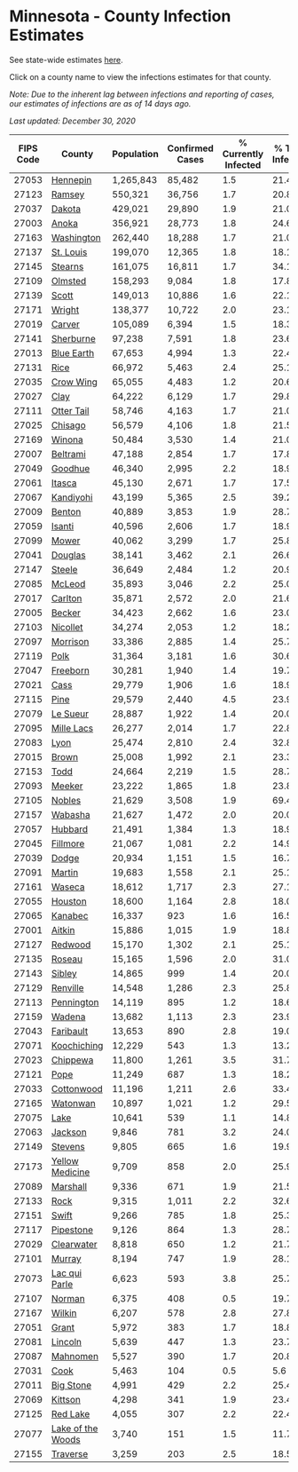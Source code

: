 # Minnesota - County Infection Estimates

See state-wide estimates [here](/infections/us-mn).

Click on a county name to view the infections estimates for that county.

*Note: Due to the inherent lag between infections and reporting of cases, our estimates of infections are as of 14 days ago.*

*Last updated: December 30, 2020*

|   FIPS Code |                                 County |   Population |   Confirmed Cases |   % Currently Infected |   % Total Infected |
|-------------|----------------------------------------|--------------|-------------------|------------------------|--------------------|
|       27053 |                   [Hennepin](hennepin) |    1,265,843 |            85,482 |                    1.5 |               21.4 |
|       27123 |                       [Ramsey](ramsey) |      550,321 |            36,756 |                    1.7 |               20.8 |
|       27037 |                       [Dakota](dakota) |      429,021 |            29,890 |                    1.9 |               21.0 |
|       27003 |                         [Anoka](anoka) |      356,921 |            28,773 |                    1.8 |               24.6 |
|       27163 |               [Washington](washington) |      262,440 |            18,288 |                    1.7 |               21.0 |
|       27137 |                 [St. Louis](st.-louis) |      199,070 |            12,365 |                    1.8 |               18.1 |
|       27145 |                     [Stearns](stearns) |      161,075 |            16,811 |                    1.7 |               34.1 |
|       27109 |                     [Olmsted](olmsted) |      158,293 |             9,084 |                    1.8 |               17.8 |
|       27139 |                         [Scott](scott) |      149,013 |            10,886 |                    1.6 |               22.1 |
|       27171 |                       [Wright](wright) |      138,377 |            10,722 |                    2.0 |               23.1 |
|       27019 |                       [Carver](carver) |      105,089 |             6,394 |                    1.5 |               18.3 |
|       27141 |                 [Sherburne](sherburne) |       97,238 |             7,591 |                    1.8 |               23.6 |
|       27013 |               [Blue Earth](blue-earth) |       67,653 |             4,994 |                    1.3 |               22.4 |
|       27131 |                           [Rice](rice) |       66,972 |             5,463 |                    2.4 |               25.1 |
|       27035 |                 [Crow Wing](crow-wing) |       65,055 |             4,483 |                    1.2 |               20.6 |
|       27027 |                           [Clay](clay) |       64,222 |             6,129 |                    1.7 |               29.8 |
|       27111 |               [Otter Tail](otter-tail) |       58,746 |             4,163 |                    1.7 |               21.0 |
|       27025 |                     [Chisago](chisago) |       56,579 |             4,106 |                    1.8 |               21.5 |
|       27169 |                       [Winona](winona) |       50,484 |             3,530 |                    1.4 |               21.0 |
|       27007 |                   [Beltrami](beltrami) |       47,188 |             2,854 |                    1.7 |               17.8 |
|       27049 |                     [Goodhue](goodhue) |       46,340 |             2,995 |                    2.2 |               18.9 |
|       27061 |                       [Itasca](itasca) |       45,130 |             2,671 |                    1.7 |               17.5 |
|       27067 |                 [Kandiyohi](kandiyohi) |       43,199 |             5,365 |                    2.5 |               39.2 |
|       27009 |                       [Benton](benton) |       40,889 |             3,853 |                    1.9 |               28.7 |
|       27059 |                       [Isanti](isanti) |       40,596 |             2,606 |                    1.7 |               18.9 |
|       27099 |                         [Mower](mower) |       40,062 |             3,299 |                    1.7 |               25.8 |
|       27041 |                     [Douglas](douglas) |       38,141 |             3,462 |                    2.1 |               26.6 |
|       27147 |                       [Steele](steele) |       36,649 |             2,484 |                    1.2 |               20.9 |
|       27085 |                       [McLeod](mcleod) |       35,893 |             3,046 |                    2.2 |               25.0 |
|       27017 |                     [Carlton](carlton) |       35,871 |             2,572 |                    2.0 |               21.6 |
|       27005 |                       [Becker](becker) |       34,423 |             2,662 |                    1.6 |               23.0 |
|       27103 |                   [Nicollet](nicollet) |       34,274 |             2,053 |                    1.2 |               18.2 |
|       27097 |                   [Morrison](morrison) |       33,386 |             2,885 |                    1.4 |               25.7 |
|       27119 |                           [Polk](polk) |       31,364 |             3,181 |                    1.6 |               30.6 |
|       27047 |                   [Freeborn](freeborn) |       30,281 |             1,940 |                    1.4 |               19.7 |
|       27021 |                           [Cass](cass) |       29,779 |             1,906 |                    1.6 |               18.9 |
|       27115 |                           [Pine](pine) |       29,579 |             2,440 |                    4.5 |               23.9 |
|       27079 |                   [Le Sueur](le-sueur) |       28,887 |             1,922 |                    1.4 |               20.0 |
|       27095 |               [Mille Lacs](mille-lacs) |       26,277 |             2,014 |                    1.7 |               22.8 |
|       27083 |                           [Lyon](lyon) |       25,474 |             2,810 |                    2.4 |               32.8 |
|       27015 |                         [Brown](brown) |       25,008 |             1,992 |                    2.1 |               23.3 |
|       27153 |                           [Todd](todd) |       24,664 |             2,219 |                    1.5 |               28.7 |
|       27093 |                       [Meeker](meeker) |       23,222 |             1,865 |                    1.8 |               23.8 |
|       27105 |                       [Nobles](nobles) |       21,629 |             3,508 |                    1.9 |               69.4 |
|       27157 |                     [Wabasha](wabasha) |       21,627 |             1,472 |                    2.0 |               20.0 |
|       27057 |                     [Hubbard](hubbard) |       21,491 |             1,384 |                    1.3 |               18.9 |
|       27045 |                   [Fillmore](fillmore) |       21,067 |             1,081 |                    2.2 |               14.9 |
|       27039 |                         [Dodge](dodge) |       20,934 |             1,151 |                    1.5 |               16.7 |
|       27091 |                       [Martin](martin) |       19,683 |             1,558 |                    2.1 |               25.1 |
|       27161 |                       [Waseca](waseca) |       18,612 |             1,717 |                    2.3 |               27.1 |
|       27055 |                     [Houston](houston) |       18,600 |             1,164 |                    2.8 |               18.0 |
|       27065 |                     [Kanabec](kanabec) |       16,337 |               923 |                    1.6 |               16.5 |
|       27001 |                       [Aitkin](aitkin) |       15,886 |             1,015 |                    1.9 |               18.8 |
|       27127 |                     [Redwood](redwood) |       15,170 |             1,302 |                    2.1 |               25.1 |
|       27135 |                       [Roseau](roseau) |       15,165 |             1,596 |                    2.0 |               31.0 |
|       27143 |                       [Sibley](sibley) |       14,865 |               999 |                    1.4 |               20.0 |
|       27129 |                   [Renville](renville) |       14,548 |             1,286 |                    2.3 |               25.8 |
|       27113 |               [Pennington](pennington) |       14,119 |               895 |                    1.2 |               18.6 |
|       27159 |                       [Wadena](wadena) |       13,682 |             1,113 |                    2.3 |               23.9 |
|       27043 |                 [Faribault](faribault) |       13,653 |               890 |                    2.8 |               19.0 |
|       27071 |             [Koochiching](koochiching) |       12,229 |               543 |                    1.3 |               13.2 |
|       27023 |                   [Chippewa](chippewa) |       11,800 |             1,261 |                    3.5 |               31.7 |
|       27121 |                           [Pope](pope) |       11,249 |               687 |                    1.3 |               18.2 |
|       27033 |               [Cottonwood](cottonwood) |       11,196 |             1,211 |                    2.6 |               33.4 |
|       27165 |                   [Watonwan](watonwan) |       10,897 |             1,021 |                    1.2 |               29.5 |
|       27075 |                           [Lake](lake) |       10,641 |               539 |                    1.1 |               14.8 |
|       27063 |                     [Jackson](jackson) |        9,846 |               781 |                    3.2 |               24.0 |
|       27149 |                     [Stevens](stevens) |        9,805 |               665 |                    1.6 |               19.9 |
|       27173 |     [Yellow Medicine](yellow-medicine) |        9,709 |               858 |                    2.0 |               25.9 |
|       27089 |                   [Marshall](marshall) |        9,336 |               671 |                    1.9 |               21.5 |
|       27133 |                           [Rock](rock) |        9,315 |             1,011 |                    2.2 |               32.6 |
|       27151 |                         [Swift](swift) |        9,266 |               785 |                    1.8 |               25.3 |
|       27117 |                 [Pipestone](pipestone) |        9,126 |               864 |                    1.3 |               28.7 |
|       27029 |               [Clearwater](clearwater) |        8,818 |               650 |                    1.2 |               21.7 |
|       27101 |                       [Murray](murray) |        8,194 |               747 |                    1.9 |               28.1 |
|       27073 |         [Lac qui Parle](lac-qui-parle) |        6,623 |               593 |                    3.8 |               25.7 |
|       27107 |                       [Norman](norman) |        6,375 |               408 |                    0.5 |               19.7 |
|       27167 |                       [Wilkin](wilkin) |        6,207 |               578 |                    2.8 |               27.8 |
|       27051 |                         [Grant](grant) |        5,972 |               383 |                    1.7 |               18.8 |
|       27081 |                     [Lincoln](lincoln) |        5,639 |               447 |                    1.3 |               23.7 |
|       27087 |                   [Mahnomen](mahnomen) |        5,527 |               390 |                    1.7 |               20.8 |
|       27031 |                           [Cook](cook) |        5,463 |               104 |                    0.5 |                5.6 |
|       27011 |                 [Big Stone](big-stone) |        4,991 |               429 |                    2.2 |               25.4 |
|       27069 |                     [Kittson](kittson) |        4,298 |               341 |                    1.9 |               23.4 |
|       27125 |                   [Red Lake](red-lake) |        4,055 |               307 |                    2.2 |               22.4 |
|       27077 | [Lake of the Woods](lake-of-the-woods) |        3,740 |               151 |                    1.5 |               11.7 |
|       27155 |                   [Traverse](traverse) |        3,259 |               203 |                    2.5 |               18.5 |